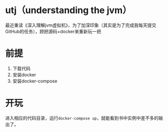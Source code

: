 # utj（understanding the jvm）

最近重读《深入理解jvm虚拟机》，为了加深印象（其实是为了完成我每天提交GitHub的任务），顾把源码+docker来重新玩一把

# 前提
1. 下载代码
2. 安装docker
3. 安装docker-compose


# 开玩

进入相应的代码目录，运行`docker-compose up`，就能看到书中实例中差不多的输出了。